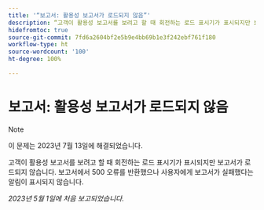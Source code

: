 ```yaml
---
title: '“보고서: 활용성 보고서가 로드되지 않음”'
description: “고객이 활용성 보고서를 보려고 할 때 회전하는 로드 표시기가 표시되지만 보고서가 로드되지 않습니다. 보고서에서 500 오류를 반환했으나 사용자에게 보고서가 실패했다는 알림이 표시되지 않습니다.”
hidefromtoc: true
source-git-commit: 7fd6a2604bf2e5b9e4bb69b1e3f242ebf761f180
workflow-type: ht
source-wordcount: '100'
ht-degree: 100%

---
```



# 보고서: 활용성 보고서가 로드되지 않음

>[!NOTE]
>
>이 문제는 2023년 7월 13일에 해결되었습니다.

고객이 활용성 보고서를 보려고 할 때 회전하는 로드 표시기가 표시되지만 보고서가 로드되지 않습니다. 보고서에서 500 오류를 반환했으나 사용자에게 보고서가 실패했다는 알림이 표시되지 않습니다.

_2023년 5월 1일에 처음 보고되었습니다._

